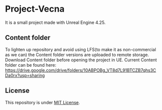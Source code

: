 # Project-Vecna

It is a small project made with Unreal Engine 4.25.

## Content folder
To lighten up repository and avoid using LFS(to make it as non-commercial as we can) the Content folder versions are uploaded to remote storage.
Download Content folder before opening the project in UE.
Current Content folder can be found here:
https://drive.google.com/drive/folders/10ABPOBg_VT8d7L91BTCZB7qhs3CDa0rx?usp=sharing

## License

This repository is under [MIT License]().
